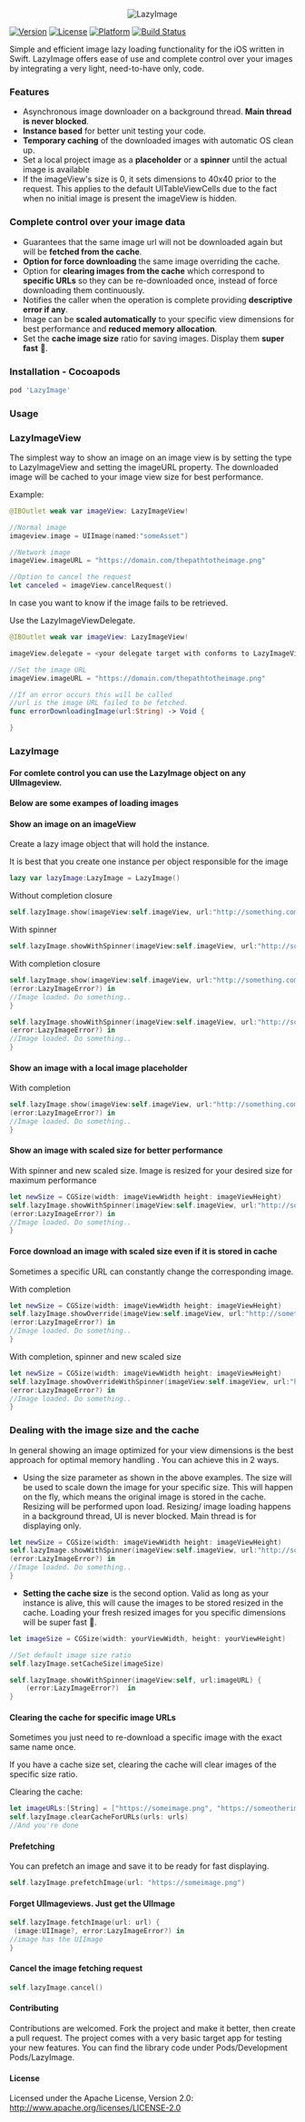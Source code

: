 <p align="center">
<img src="LazyImageLogo.png" title="LazyImage" float=left>
</p>

[![Version](https://img.shields.io/cocoapods/v/LazyImage.svg?style=flat&logo=Swift)](https://cocoapods.org/pods/LazyImage)
[![License](https://img.shields.io/cocoapods/l/LazyImage.svg?style=flat&logo=Swift)](https://cocoapods.org/pods/LazyImage)
[![Platform](https://img.shields.io/cocoapods/p/LazyImage.svg?style=flat&logo=Swift)](https://cocoapods.org/pods/LazyImage)
[![Build Status](https://travis-ci.org/lamprosg/LazyImage.svg?branch=master)](https://travis-ci.org/lamprosg/LazyImage)

Simple and efficient image lazy loading functionality for the iOS written in Swift.
LazyImage offers ease of use and complete control over your images by integrating a very light, need-to-have only, code.


### Features
* Asynchronous image downloader on a background thread. **Main thread is never blocked**.
* **Instance based** for better unit testing your code.
* **Temporary caching** of the downloaded images with automatic OS clean up.
* Set a local project image as a **placeholder** or a **spinner** until the actual image is available
* If the imageView's size is 0, it sets dimensions to 40x40 prior to the request. This applies to the default UITableViewCells due to the fact when no initial image is present the imageView is hidden.

### Complete control over your image data
* Guarantees that the same image url will not be downloaded again but will be **fetched from the cache**.
* **Option for force downloading** the same image overriding the cache.
* Option for **clearing images from the cache** which correspond to **specific URLs** so they can be re-downloaded once,
instead of force downloading them continuously.
* Notifies the caller when the operation is complete providing **descriptive error if any**.
* Image can be **scaled automatically** to your specific view dimensions for best performance and **reduced memory allocation**.
* Set the **cache image size** ratio for saving images. Display them **super fast**  🚀.


### Installation - Cocoapods
```ruby
pod 'LazyImage'
```


### Usage

### LazyImageView

The simplest way to show an image on an image view is by setting the type to LazyImageView and setting the imageURL property.
The downloaded image will be cached to your image view size for best performance.

Example:
```swift
@IBOutlet weak var imageView: LazyImageView!

//Normal image
imageview.image = UIImage(named:"someAsset")

//Network image
imageView.imageURL = "https://domain.com/thepathtotheimage.png"

//Option to cancel the request
let canceled = imageView.cancelRequest()
```

In case you want to know if the image fails to be retrieved.

Use the LazyImageViewDelegate.

```swift
@IBOutlet weak var imageView: LazyImageView!

imageView.delegate = <your delegate target with conforms to LazyImageViewDelegate>

//Set the image URL
imageView.imageURL = "https://domain.com/thepathtotheimage.png"

//If an error occurs this will be called
//url is the image URL failed to be fetched.
func errorDownloadingImage(url:String) -> Void {

}
```

### LazyImage

#### For comlete control you can use the LazyImage object on any UIImageview.

#### Below are some exampes of loading images

#### Show an image on an imageView

Create a lazy image object that will hold the instance.

It is best that you create one instance per object responsible for the image
```swift
lazy var lazyImage:LazyImage = LazyImage()
```

Without completion closure
```swift
self.lazyImage.show(imageView:self.imageView, url:"http://something.com/someimage.png")
```

With spinner
```swift
self.lazyImage.showWithSpinner(imageView:self.imageView, url:"http://something.com/someimage.png")
```

With completion closure
```swift
self.lazyImage.show(imageView:self.imageView, url:"http://something.com/someimage.png") {
(error:LazyImageError?) in
//Image loaded. Do something..
}
```
```swift
self.lazyImage.showWithSpinner(imageView:self.imageView, url:"http://something.com/someimage.png") {
(error:LazyImageError?) in
//Image loaded. Do something..
}
```


#### Show an image with a local image placeholder

With completion
```swift
self.lazyImage.show(imageView:self.imageView, url:"http://something.com/someimage.png", defaultImage:"someLocalImageName") {
(error:LazyImageError?) in
//Image loaded. Do something..
}
```


#### Show an image with scaled size for better performance

With spinner and new scaled size. Image is resized for your desired size for maximum performance
```swift
let newSize = CGSize(width: imageViewWidth height: imageViewHeight)
self.lazyImage.showWithSpinner(imageView:self.imageView, url:"http://something.com/someimage.png", size:newSize) {
(error:LazyImageError?) in
//Image loaded. Do something..
}
```


#### Force download an image with scaled size even if it is stored in cache

Sometimes a specific URL can constantly change the corresponding image.

With completion
```swift
let newSize = CGSize(width: imageViewWidth height: imageViewHeight)
self.lazyImage.showOverride(imageView:self.imageView, url:"http://something.com/someimage.png", size:newSize) {
(error:LazyImageError?) in
//Image loaded. Do something..
}
```

With completion, spinner and new scaled size
```swift
let newSize = CGSize(width: imageViewWidth height: imageViewHeight)
self.lazyImage.showOverrideWithSpinner(imageView:self.imageView, url:"http://something.com/someimage.png", size:newSize) {
(error:LazyImageError?) in
//Image loaded. Do something..
}
```

### Dealing with the image size and the cache

In general showing an image optimized for your view dimensions is the best approach for optimal memory handling . You can achieve this in 2 ways.

* Using the size parameter as shown in the above examples. The size will be used to scale down the image for your specific size. This will happen on the fly, which means the original image is stored in the cache. Resizing will be performed upon load. Resizing/ image loading happens in a background thread, UI is never blocked. Main thread is for displaying only.

```swift
let newSize = CGSize(width: imageViewWidth height: imageViewHeight)
self.lazyImage.showWithSpinner(imageView:self.imageView, url:"http://something.com/someimage.png", size:newSize) {
(error:LazyImageError?) in
//Image loaded. Do something..
}
```
* **Setting the cache size** is the second option. Valid as long as your instance is alive, this will cause the images to be stored resized in the cache. Loading your fresh resized images for you specific dimensions will be super fast  🚀.

```swift
let imageSize = CGSize(width: yourViewWidth, height: yourViewHeight)

//Set default image size ratio
self.lazyImage.setCacheSize(imageSize)

self.lazyImage.showWithSpinner(imageView:self, url:imageURL) {
    (error:LazyImageError?)  in
}
```

#### Clearing the cache for specific image URLs

Sometimes you just need to re-download a specific image with the exact same name once.

If you have  a cache size set, clearing the cache will clear images of the specific size ratio.

Clearing the cache:
```swift
let imageURLs:[String] = ["https://someimage.png", "https://someotherimage.png"]
self.lazyImage.clearCacheForURLs(urls: urls)
//And you're done
```

#### Prefetching

You can prefetch an image and save it to be ready for fast displaying.

```swift
self.lazyImage.prefetchImage(url: "https://someimage.png")
```

#### Forget UIImageviews. Just get the UIImage

```swift
self.lazyImage.fetchImage(url: url) {
 (image:UIImage?, error:LazyImageError?) in
//image has the UIImage
}
```

#### Cancel the image fetching request

```swift
self.lazyImage.cancel()
```

#### Contributing
Contributions are welcomed. Fork the project and make it better, then create a pull request. The project comes with a very basic target app for testing your new features. You can find the library code under Pods/Development Pods/LazyImage. 

#### License
Licensed under the Apache License, Version 2.0: http://www.apache.org/licenses/LICENSE-2.0
